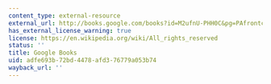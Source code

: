 ```yaml
---
content_type: external-resource
external_url: http://books.google.com/books?id=M2ufnU-PHH0C&pg=PAfrontcover
has_external_license_warning: true
license: https://en.wikipedia.org/wiki/All_rights_reserved
status: ''
title: Google Books
uid: adfe693b-72bd-4478-afd3-76779a053b74
wayback_url: ''
---
```

